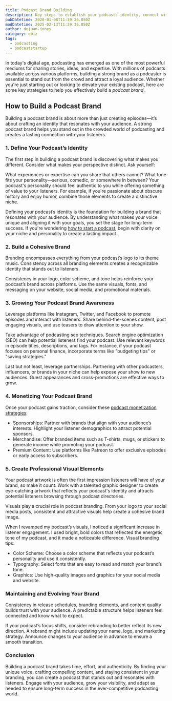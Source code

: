 ```yaml
---
title: Podcast Brand Building
description: Key steps to establish your podcasts identity, connect with your audience, and stand out in the competitive podcasting landscape.
pubDatetime: 2020-01-08T11:39:36.050Z
modDatetime: 2025-02-13T11:39:36.050Z
author: dejuan-jones
category: ebiz
tags:
  - podcasting
  - podcaststartup
---
```


In today's digital age, podcasting has emerged as one of the most powerful mediums for sharing stories, ideas, and expertise. With millions of podcasts available across various platforms, building a strong brand as a podcaster is essential to stand out from the crowd and attract a loyal audience. Whether you're just starting out or looking to elevate your existing podcast, here are some key strategies to help you effectively build a _podcast brand_.

## How to Build a Podcast Brand

Building a podcast brand is about more than just creating episodes—it’s about crafting an identity that resonates with your audience. A strong podcast brand helps you stand out in the crowded world of podcasting and creates a lasting connection with your listeners.

### 1. Define Your Podcast’s Identity

The first step in building a podcast brand is discovering what makes you different. Consider what makes your perspective distinct. Ask yourself:

What experiences or expertise can you share that others cannot?
What tone fits your personality—serious, comedic, or somewhere in between?
Your podcast's personality should feel authentic to you while offering something of value to your listeners. For example, if you're passionate about obscure history and enjoy humor, combine those elements to create a distinctive niche.

Defining your podcast’s identity is the foundation for building a brand that resonates with your audience. By understanding what makes your voice unique and aligning it with your goals, you set the stage for long-term success. If you're wondering [how to start a podcast](/blog/how-to-start-a-podcast), begin with clarity on your niche and personality to create a lasting impact.

### 2. Build a Cohesive Brand

Branding encompasses everything from your podcast’s logo to its theme music. Consistency across all branding elements creates a recognizable identity that stands out to listeners.

Consistency in your logo, color scheme, and tone helps reinforce your podcast’s brand across platforms. Use the same visuals, fonts, and messaging on your website, social media, and promotional materials.

### 3. Growing Your Podcast Brand Awareness

Leverage platforms like Instagram, Twitter, and Facebook to promote episodes and interact with listeners. Share behind-the-scenes content, post engaging visuals, and use teasers to draw attention to your show.

Take advantage of podcasting seo techniques. Search engine optimization (SEO) can help potential listeners find your podcast. Use relevant keywords in episode titles, descriptions, and tags. For instance, if your podcast focuses on personal finance, incorporate terms like "budgeting tips" or "saving strategies."

Last but not least, leverage partnerships. Partnering with other podcasters, influencers, or brands in your niche can help expose your show to new audiences. Guest appearances and cross-promotions are effective ways to grow.

### 4. Monetizing Your Podcast Brand

Once your podcast gains traction, consider these [podcast monetization strategies](/blog/how-do-podcasts-make-money):

- Sponsorships: Partner with brands that align with your audience’s interests. Highlight your listener demographics to attract potential sponsors.
- Merchandise: Offer branded items such as T-shirts, mugs, or stickers to generate income while promoting your podcast.
- Premium Content: Use platforms like Patreon to offer exclusive episodes or early access to subscribers.

### 5. Create Professional Visual Elements

Your podcast artwork is often the first impression listeners will have of your brand, so make it count. Work with a talented graphic designer to create eye-catching artwork that reflects your podcast's identity and attracts potential listeners browsing through podcast directories.

Visuals play a crucial role in podcast branding. From your logo to your social media posts, consistent and attractive visuals help create a cohesive brand image.

When I revamped my podcast’s visuals, I noticed a significant increase in listener engagement. I used bright, bold colors that reflected the energetic tone of my podcast, and it made a noticeable difference. Visual branding tips:

- Color Scheme: Choose a color scheme that reflects your podcast’s personality and use it consistently.
- Typography: Select fonts that are easy to read and match your brand’s tone.
- Graphics: Use high-quality images and graphics for your social media and website.

### Maintaining and Evolving Your Brand

Consistency in release schedules, branding elements, and content quality builds trust with your audience. A predictable structure helps listeners feel connected and know what to expect.

If your podcast’s focus shifts, consider rebranding to better reflect its new direction. A rebrand might include updating your name, logo, and marketing strategy. Announce changes to your audience in advance to ensure a smooth transition.

### Conclusion

Building a podcast brand takes time, effort, and authenticity. By finding your unique voice, crafting compelling content, and staying consistent in your branding, you can create a podcast that stands out and resonates with listeners. Engage with your audience, grow your visibility, and adapt as needed to ensure long-term success in the ever-competitive podcasting world.
